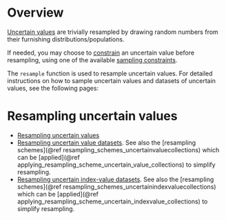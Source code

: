 # Overview

[Uncertain values](../uncertain_values/uncertainvalues_overview.md) 
are trivially resampled by drawing random numbers from their furnishing distributions/populations.

If needed, you may choose to 
[constrain](../sampling_constraints/constrain_uncertain_values.md) an uncertain value before resampling, using one of the available 
[sampling constraints](../sampling_constraints/available_constraints.md).

The `resample` function is used to resample uncertain values. For detailed instructions on how to sample uncertain values and datasets of uncertain 
values, see the following pages:

# Resampling uncertain values

- [Resampling uncertain values](resampling_uncertain_values.md)
- [Resampling uncertain value datasets](resampling_uncertain_datasets.md). See also the
    [resampling schemes](@ref resampling_schemes_uncertainvaluecollections) which can be
    [applied](@ref applying_resampling_scheme_uncertain_value_collections) to 
    simplify resampling.
- [Resampling uncertain index-value datasets](resampling_uncertain_indexvalue_datasets.md).
    See also the
    [resampling schemes](@ref resampling_schemes_uncertainindexvaluecollections) which can be
    [applied](@ref applying_resampling_scheme_uncertain_indexvalue_collections) to 
    simplify resampling.
